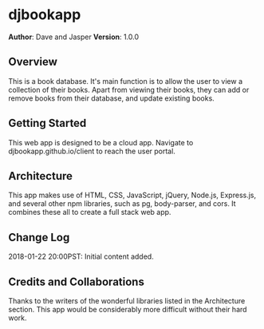 # djbookapp

**Author**: Dave and Jasper
**Version**: 1.0.0

## Overview
This is a book database. It's main function is to allow the user to view a collection of their books. Apart from viewing their books, they can add or remove books from their database, and update existing books.

## Getting Started
This web app is designed to be a cloud app. Navigate to djbookapp.github.io/client to reach the user portal.

## Architecture
This app makes use of HTML, CSS, JavaScript, jQuery, Node.js, Express.js, and several other npm libraries, such as pg, body-parser, and cors. It combines these all to create a full stack web app.

## Change Log
2018-01-22 20:00PST: Initial content added.

## Credits and Collaborations
Thanks to the writers of the wonderful libraries listed in the Architecture section. This app would be considerably more difficult without their hard work.
